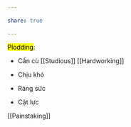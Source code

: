 ---  
share: true  
---  
<mark class="hltr-celeste">Plodding</mark>:  
- Cần cù [[Studious]] [[Hardworking]]  
- Chịu khó  
- Ráng sức  
- Cật lực  
[[Painstaking]]